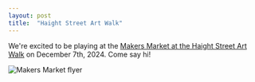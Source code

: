 ```yaml
---
layout: post
title:  "Haight Street Art Walk"
---
```


We're excited to be playing at the [Makers Market at the Haight Street Art Walk][artwalk] on December 7th, 2024. Come say hi!

![Makers Market flyer](https://storage.googleapis.com/assets.thethirdplace.is/event-photos/iybsHt_SQq-l2xr3-rEtqg.png)

[artwalk]: https://thethirdplace.is/event/makers-market-at-the-haight-street-art-walk-1
